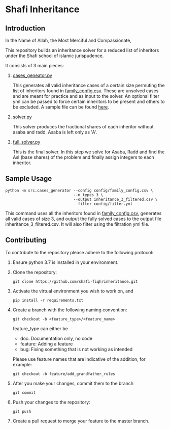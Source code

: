 # Shafi Inheritance 

## Introduction

In the Name of Allah, the Most Merciful and Compassionate,

This repository builds an inheritance solver for a reduced list of inheritors under the Shafi school of islamic jurispudence. 

It consists of 3 main pieces: 

1. [cases_geneator.py](src/cases_generator.py)

    This generates all valid inheritance cases of a certain size permuting the list of inheritors found in [family_config.csv](config/family_config.csv). 
    These are unsolved cases and are meant for practice and as input to the solver. An optional filter yml can be passed to 
    force certain inheritors to be present and others to be excluded. A sample file can be found [here](config/filter.yml).
2. [solver.py](src/solver.py)

    This solver produces the fractional shares of each inheritor without asaba and radd. Asaba is left only as 'A'. 
3. [full_solver.py](src/full_solver.py)

    This is the final solver. In this step we solve for Asaba, Radd and
    find the Asl (base shares) of the problem and finally assign integers to
    each inheritor.

## Sample Usage 

```buildoutcfg
python -m src.cases_generator --config config/family_config.csv \
                              --n_types 3 \
                              --output inheritance_3_filtered.csv \
                              --filter config/filter.yml
```   
This command uses all the inheritors found in [family_config.csv](config/family_config.csv), 
generates all valid cases of size 3, and output the fully solved cases to the output file inheritance_3_filtered.csv.
It will also filter using the filtration yml file.  


## Contributing 

To contribute to the repository please adhere to the following protocol: 

1. Ensure python 3.7 is installed in your environment. 
2. Clone the repository: 
    ```buildoutcfg
    git clone https://github.com/shafi-fiqh/inheritance.git
    ```
3. Activate the virtual environment you wish to work on, and 
    ```
    pip install -r requirements.txt 
    ```
4. Create a branch with the following naming convention: 
    ```buildoutcfg
    git checkout -b <feature_type>/<feature_name> 
    ```

    feature_type can either be 
    * doc: Documentation only, no code 
    * feature: Adding a feature 
    * bug: Fixing something that is not working as intended 
    
    Please use feature names that are indicative of the addition, for example: 
    ```
    git checkout -b feature/add_grandfather_rules
    ```

5. After you make your changes, commit them to the branch 
    ```
    git commit
    ```
    
6. Push your changes to the repository: 
   ```
   git push 
   ```
7. Create a pull request to merge your feature to the master branch. 